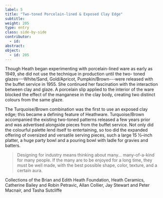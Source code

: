 ```yaml
---
label: 5
title: "Two-toned Porcelain-lined & Exposed Clay Edge"
subtitle:
weight: 205
type: entry
class: side-by-side
contributor:
  - id:
abstract:
object:
  - id: 205 
---
```


Though Heath began experimenting with porcelain-lined ware as early as 1949, she did not use the technique in production until the two- toned glazes---White/Sand, Gold/Apricot, Pumpkin/Brown---were released with the buffet service in 1955. She continued her fascination with the interaction between clay and glaze. A porcelain slip applied to the interior of the ware blocked the effect of the manganese in the clay body, creating two distinct colours from the same glaze.

The Turquoise/Brown combination was the first to use an exposed clay edge; this became a defining feature of Heathware. Turquoise/Brown accompanied the existing two-toned patterns released a few years prior and was advertised alongside pieces from the buffet service. Not only did the colourful palette lend itself to entertaining, so too did the expanded offering of oversized and versatile serving pieces, such a large 15 ½–inch platter, a huge party bowl and a pouring bowl with ladle for gravies and batters.

>Designing for industry means thinking about many… many-of-a-kind for many people. If the many are to be enjoyed for a long time, they must be well made, with the best possible shape, color, texture, and a certain aura.

Collections of the Brian and Edith Heath Foundation, Heath Ceramics, Catherine Bailey and Robin Petravic, Allan Collier, Jay Stewart and Peter Macnair, and Tasha Sutcliffe